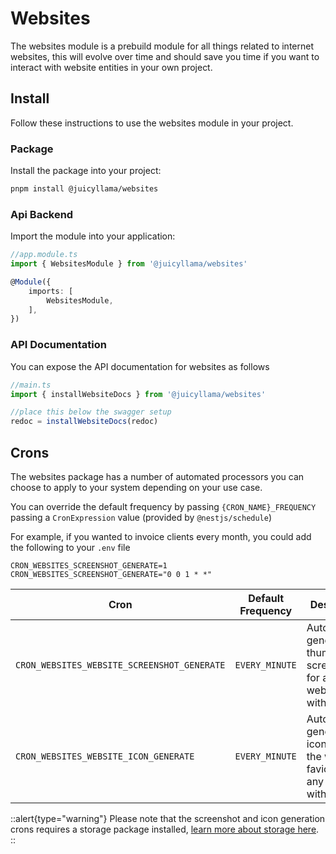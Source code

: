 # Websites

The websites module is a prebuild module for all things related to internet websites, this will evolve over time and should save you time if you want to interact with website entities in your own project.

## Install

Follow these instructions to use the websites module in your project.

### Package

Install the package into your project:

```bash
pnpm install @juicyllama/websites
```

### Api Backend

Import the module into your application:

```typescript
//app.module.ts
import { WebsitesModule } from '@juicyllama/websites'

@Module({
	imports: [
		WebsitesModule,
	],
})
```

### API Documentation

You can expose the API documentation for websites as follows

```typescript
//main.ts
import { installWebsiteDocs } from '@juicyllama/websites'

//place this below the swagger setup
redoc = installWebsiteDocs(redoc)
```

## Crons

The websites package has a number of automated processors you can choose to apply to your system depending on your use case.

You can override the default frequency by passing `{CRON_NAME}_FREQUENCY` passing a `CronExpression` value (provided by `@nestjs/schedule`)

For example, if you wanted to invoice clients every month, you could add the following to your `.env` file

```
CRON_WEBSITES_SCREENSHOT_GENERATE=1
CRON_WEBSITES_SCREENSHOT_GENERATE="0 0 1 * *"
```

| Cron |Default Frequency | Description|
|------|-----|-------------|
|`CRON_WEBSITES_WEBSITE_SCREENSHOT_GENERATE`|`EVERY_MINUTE`|Automatically generates thumbnail screenshots for any websites without one|
|`CRON_WEBSITES_WEBSITE_ICON_GENERATE`|`EVERY_MINUTE`|Automatically generates icons from the websites favicon for any websites without one|


::alert{type="warning"}
Please note that the screenshot and icon generation crons requires a storage package installed, [learn more about storage here](../core/modules/storage.md).
::
